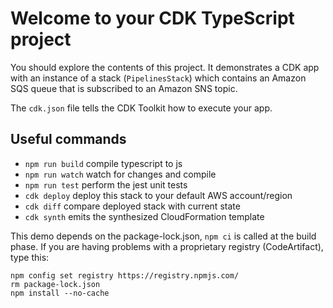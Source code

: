 # Welcome to your CDK TypeScript project

You should explore the contents of this project. It demonstrates a CDK app with an instance of a stack (`PipelinesStack`)
which contains an Amazon SQS queue that is subscribed to an Amazon SNS topic.

The `cdk.json` file tells the CDK Toolkit how to execute your app.

## Useful commands

* `npm run build`   compile typescript to js
* `npm run watch`   watch for changes and compile
* `npm run test`    perform the jest unit tests
* `cdk deploy`      deploy this stack to your default AWS account/region
* `cdk diff`        compare deployed stack with current state
* `cdk synth`       emits the synthesized CloudFormation template

This demo depends on the package-lock.json, `npm ci` is called at the build phase. If you are having
problems with a proprietary registry (CodeArtifact), type this:

    npm config set registry https://registry.npmjs.com/
    rm package-lock.json
    npm install --no-cache
